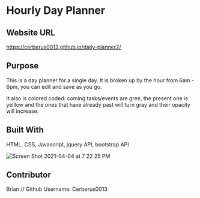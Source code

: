 
# Hourly Day Planner 


## Website URL

 https://cerberus0013.github.io/daily-planner2/


## Purpose
This is a day planner for a single day. It is broken up by the hour from 6am - 6pm, you can edit and save as you go.

It also is colored coded: coming tasks/events are gree, the present one is yelllow and the ones that have already past will turn gray and their opacity will increase.

## Built With

HTML,
CSS,
Javascript,
jquery API,
bootstrap API

![Screen Shot 2021-04-04 at 7 22 25 PM](https://user-images.githubusercontent.com/76604281/113530562-348b6a00-957b-11eb-9f28-c6bf02939d7e.png)



## Contributor

Brian // Github Username: Cerberus0013
